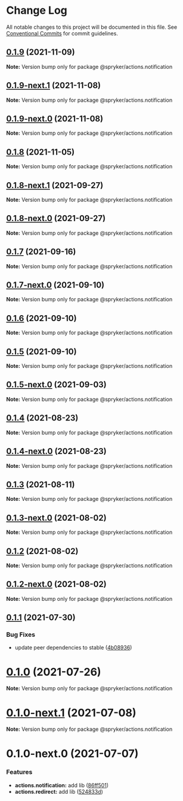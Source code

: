 # Change Log

All notable changes to this project will be documented in this file.
See [Conventional Commits](https://conventionalcommits.org) for commit guidelines.

## [0.1.9](https://github.com/spryker/ui-components/compare/@spryker/actions.notification@0.1.9-next.1...@spryker/actions.notification@0.1.9) (2021-11-09)

**Note:** Version bump only for package @spryker/actions.notification





## [0.1.9-next.1](https://github.com/spryker/ui-components/compare/@spryker/actions.notification@0.1.8...@spryker/actions.notification@0.1.9-next.1) (2021-11-08)

**Note:** Version bump only for package @spryker/actions.notification





## [0.1.9-next.0](https://github.com/spryker/zed-gui/compare/@spryker/actions.notification@0.1.8-next.1...@spryker/actions.notification@0.1.9-next.0) (2021-11-08)

**Note:** Version bump only for package @spryker/actions.notification





## [0.1.8](https://github.com/spryker/ui-components/compare/@spryker/actions.notification@0.1.8-next.1...@spryker/actions.notification@0.1.8) (2021-11-05)

**Note:** Version bump only for package @spryker/actions.notification





## [0.1.8-next.1](https://github.com/spryker/ui-components/compare/@spryker/actions.notification@0.1.7...@spryker/actions.notification@0.1.8-next.1) (2021-09-27)

**Note:** Version bump only for package @spryker/actions.notification





## [0.1.8-next.0](https://github.com/spryker/zed-gui/compare/@spryker/actions.notification@0.1.4...@spryker/actions.notification@0.1.8-next.0) (2021-09-27)

**Note:** Version bump only for package @spryker/actions.notification





## [0.1.7](https://github.com/spryker/ui-components/compare/@spryker/actions.notification@0.1.7-next.0...@spryker/actions.notification@0.1.7) (2021-09-16)

**Note:** Version bump only for package @spryker/actions.notification





## [0.1.7-next.0](https://github.com/spryker/ui-components/compare/@spryker/actions.notification@0.1.6...@spryker/actions.notification@0.1.7-next.0) (2021-09-10)

**Note:** Version bump only for package @spryker/actions.notification





## [0.1.6](https://github.com/spryker/ui-components/compare/@spryker/actions.notification@0.1.5-next.0...@spryker/actions.notification@0.1.6) (2021-09-10)

**Note:** Version bump only for package @spryker/actions.notification





## [0.1.5](https://github.com/spryker/ui-components/compare/@spryker/actions.notification@0.1.5-next.0...@spryker/actions.notification@0.1.5) (2021-09-10)

**Note:** Version bump only for package @spryker/actions.notification





## [0.1.5-next.0](https://github.com/spryker/ui-components/compare/@spryker/actions.notification@0.1.4...@spryker/actions.notification@0.1.5-next.0) (2021-09-03)

**Note:** Version bump only for package @spryker/actions.notification





## [0.1.4](https://github.com/spryker/ui-components/compare/@spryker/actions.notification@0.1.4-next.0...@spryker/actions.notification@0.1.4) (2021-08-23)

**Note:** Version bump only for package @spryker/actions.notification





## [0.1.4-next.0](https://github.com/spryker/ui-components/compare/@spryker/actions.notification@0.1.3...@spryker/actions.notification@0.1.4-next.0) (2021-08-23)

**Note:** Version bump only for package @spryker/actions.notification





## [0.1.3](https://github.com/spryker/ui-components/compare/@spryker/actions.notification@0.1.3-next.0...@spryker/actions.notification@0.1.3) (2021-08-11)

**Note:** Version bump only for package @spryker/actions.notification





## [0.1.3-next.0](https://github.com/spryker/ui-components/compare/@spryker/actions.notification@0.1.2...@spryker/actions.notification@0.1.3-next.0) (2021-08-02)

**Note:** Version bump only for package @spryker/actions.notification





## [0.1.2](https://github.com/spryker/ui-components/compare/@spryker/actions.notification@0.1.2-next.0...@spryker/actions.notification@0.1.2) (2021-08-02)

**Note:** Version bump only for package @spryker/actions.notification





## [0.1.2-next.0](https://github.com/spryker/ui-components/compare/@spryker/actions.notification@0.1.1...@spryker/actions.notification@0.1.2-next.0) (2021-08-02)

**Note:** Version bump only for package @spryker/actions.notification





## [0.1.1](https://github.com/spryker/ui-components/compare/@spryker/actions.notification@0.1.0...@spryker/actions.notification@0.1.1) (2021-07-30)


### Bug Fixes

* update peer dependencies to stable ([4b08936](https://github.com/spryker/ui-components/commit/4b0893691360cf4bd66935aed24873266c98c4e4))





# [0.1.0](https://github.com/spryker/ui-components/compare/@spryker/actions.notification@0.1.0-next.1...@spryker/actions.notification@0.1.0) (2021-07-26)

**Note:** Version bump only for package @spryker/actions.notification





# [0.1.0-next.1](https://github.com/spryker/ui-components/compare/@spryker/actions.notification@0.1.0-next.0...@spryker/actions.notification@0.1.0-next.1) (2021-07-08)

**Note:** Version bump only for package @spryker/actions.notification





# 0.1.0-next.0 (2021-07-07)


### Features

* **actions.notification:** add lib ([86ff501](https://github.com/spryker/ui-components/commit/86ff501ca685fb2cfaa950488ef9176adf4b0c74))
* **actions.redirect:** add lib ([524833d](https://github.com/spryker/ui-components/commit/524833d7c1e986e5fc232c8ecd563682304d74af))
